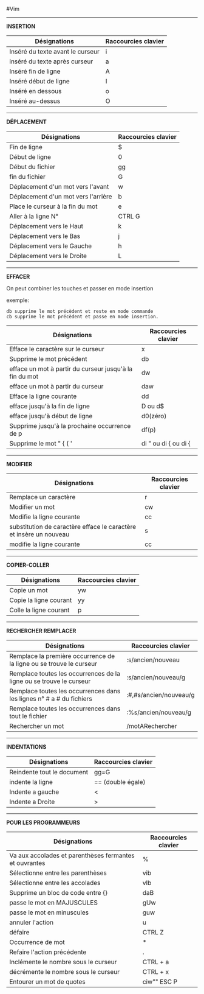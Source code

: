 #Vim

---- 

**INSERTION**

Désignations | Raccourcies clavier | 
|--------------|-----------|
 Inséré du texte avant le curseur | i | 
 inséré du texte après curseur | a | 
 Inséré fin de ligne|A
 Inséré début de ligne|I
 Inséré en dessous | o | 
 Inséré au-dessus|O

---- 
**DÉPLACEMENT**



Désignations | Raccourcies clavier | 
|---------|----------|
 Fin de ligne | $  | 
 Début de ligne | 0| 
 Début du fichier | gg | 
 fin du fichier|G| 
  Déplacement d'un mot vers l'avant|w| 
  Déplacement d'un mot vers l'arrière|b|
 Place le curseur à la fin du mot|e|
 Aller à la ligne N°|CTRL G|
 Déplacement vers le Haut|k|
 Déplacement vers le Bas|j|
 Déplacement vers le Gauche|h|
 Déplacement vers le Droite|L|
 
---- 
**EFFACER**


On peut combiner les touches et passer en mode insertion

exemple:

    db supprime le mot précèdent et reste en mode commande
    cb supprime le mot précèdent et passe en mode insertion.


Désignations | Raccourcies clavier | 
|---------|----------|
Efface le caractère sur le curseur | x | 
Supprime le mot précédent |db| 
efface un mot à partir du curseur jusqu'à la fin du mot | dw| 
efface un mot à partir du curseur | daw| 
Efface la ligne courante | dd | 
efface jusqu'à la fin de ligne|D ou d$
efface jusqu'à début de ligne|d0(zéro) 
Supprime jusqu'à la prochaine occurrence de p|df(p)
Supprime le mot  " { ( ' |di " ou di { ou di {

---- 

 **MODIFIER**



Désignations | Raccourcies clavier | 
|---------|----------|
 Remplace un caractère| r | 
 Modifier un mot | cw| 
 Modifie la ligne courante | cc |
substitution de caractère efface le caractère et insère un nouveau | s |
 modifie la ligne courante | cc |




---- 

 **COPIER-COLLER**

Désignations | Raccourcies clavier | 
|---------|----------|
Copie un mot| yw | 
Copie la ligne courant | yy| 
Colle la ligne courant | p | 

--------------------------


 **RECHERCHER REMPLACER**

Désignations | Raccourcies clavier | 
|---------|----------|
Remplace la première occurrence de la ligne ou se trouve le curseur|:s/ancien/nouveau | 
Remplace toutes les occurrences de la ligne ou se trouve le curseur|:s/ancien/nouveau/g | 
Remplace toutes les occurrences dans les lignes n° # a # du fichiers|:#,#s/ancien/nouveau/g | 
Remplace toutes les occurrences dans tout le fichier|:%s/ancien/nouveau/g | 
Rechercher un mot| /motARechercher |

---- 

 **INDENTATIONS**

Désignations | Raccourcies clavier | 
|---------|----------|
Reindente tout le document|gg=G
indente la ligne|== (double égale) 
Indente a gauche| < 
Indente a Droite| > 

-------------------

 **POUR LES PROGRAMMEURS**

Désignations | Raccourcies clavier | 
|---------|----------|
Va aux accolades et parenthèses fermantes et ouvrantes |%
Sélectionne entre les parenthèses|vib 
Sélectionne entre les accolades|vIb 
Supprime un bloc de code entre {}|daB 
passe le mot en MAJUSCULES|gUw 
passe le mot en minuscules|guw 
annuler l'action|u  
défaire|CTRL Z  
Occurrence de mot|*  
Refaire l'action précédente|.  
Inclémente le nombre sous le curseur|CTRL + a  
décrémente le nombre sous le curseur|CTRL + x  
Entourer un mot de quotes|ciw"" ESC P 



